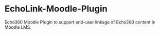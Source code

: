 EchoLink-Moodle-Plugin
======================

Echo360 Moodle Plugin to support end-user linkage of Echo360 content in Moodle LMS.
